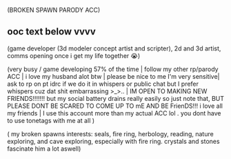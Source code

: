 (BROKEN SPAWN PARODY ACC)


## ooc text below vvvv

(game developer (3d modeler concept artist and scripter), 2d and 3d artist, comms opening once i get my life together 😭)

(very busy / game developing 57% of the time  | follow my other rp/parody ACC | i love my husband alot btw | please be nice to me I'm very sensitive| ask to rp on pt idrc if we do it in whispers or public chat but I prefer whispers cuz dat shit embarrassing >_>.. | IM OPEN TO MAKING NEW FRIENDS!!!!!!! but my social battery drains really easily so just note that, BUT PLEASE DONT BE SCARED TO COME UP TO mE AND BE FrienDS!!! i love all my friends | I use this account more than my actual ACC lol . you dont have to use tonetags with me at all )

( my broken spawns interests: seals, fire ring, herbology, reading, nature exploring, and cave exploring, especially with fire ring. crystals and stones fascinate him a lot aswell)
